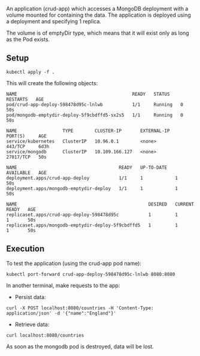 An application (crud-app) which accesses a MongoDB deployment with a volume mounted for containing the data. The application is deployed using a deployment and specifying 1 replica.

The volume is of emptyDir type, which means that it will exist only as long as the Pod exists.

## Setup
```
kubectl apply -f .
```

This will create the following objects:

```
NAME                                           READY   STATUS    RESTARTS   AGE
pod/crud-app-deploy-598478d95c-lnlwb           1/1     Running   0          50s
pod/mongodb-emptydir-deploy-5f9cbdffd5-sx2s5   1/1     Running   0          50s

NAME                 TYPE        CLUSTER-IP       EXTERNAL-IP   PORT(S)     AGE
service/kubernetes   ClusterIP   10.96.0.1        <none>        443/TCP     6d3h
service/mongodb      ClusterIP   10.109.166.127   <none>        27017/TCP   50s

NAME                                      READY   UP-TO-DATE   AVAILABLE   AGE
deployment.apps/crud-app-deploy           1/1     1            1           50s
deployment.apps/mongodb-emptydir-deploy   1/1     1            1           50s

NAME                                                 DESIRED   CURRENT   READY   AGE
replicaset.apps/crud-app-deploy-598478d95c           1         1         1       50s
replicaset.apps/mongodb-emptydir-deploy-5f9cbdffd5   1         1         1       50s
```

## Execution
To test the application (using the crud-app pod name):

```
kubectl port-forward crud-app-deploy-598478d95c-lnlwb 8080:8080
```

In another terminal, make requests to the app:

- Persist data:

```
curl -X POST localhost:8080/countries -H 'Content-Type: application/json' -d '{"name":"England"}'
```

- Retrieve data:
```
curl localhost:8080/countries
```

As soon as the mongodb pod is destroyed, data will be lost.